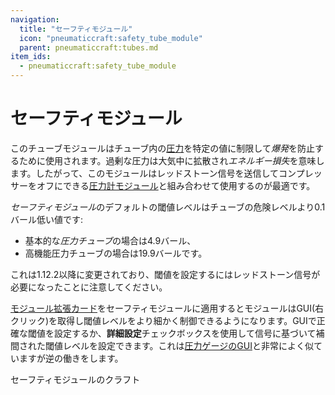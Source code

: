 ```yaml
---
navigation:
  title: "セーフティモジュール"
  icon: "pneumaticcraft:safety_tube_module"
  parent: pneumaticcraft:tubes.md
item_ids:
  - pneumaticcraft:safety_tube_module
---
```


# セーフティモジュール

このチューブモジュールはチューブ内の[圧力](../pressure.md)を特定の値に制限して*爆発*を防止するために使用されます。過剰な圧力は大気中に拡散され*エネルギー損失*を意味します。したがって、このモジュールはレッドストーン信号を送信してコンプレッサーをオフにできる[圧力計モジュール](./pressure_gauge_module.md)と組み合わせて使用するのが最適です。

*セーフティモジュール*のデフォルトの閾値レベルはチューブの危険レベルより0.1バール低い値です:
- 基本的な*圧力チューブ*の場合は4.9バール、
- 高機能圧力チューブの場合は19.9バールです。

これは1.12.2以降に変更されており、閾値を設定するにはレッドストーン信号が必要になったことに注意してください。

<ItemImage id="pneumaticcraft:module_expansion_card" />

[モジュール拡張カード](./module_expansion_card.md)をセーフティモジュールに適用するとモジュールはGUI(右クリック)を取得し閾値レベルをより細かく制御できるようになります。GUIで正確な閾値を設定するか、**詳細設定**チェックボックスを使用して信号に基づいて補間された閾値レベルを設定できます。これは[圧力ゲージのGUI](./pressure_gauge_module.md#img)と非常によく似ていますが逆の働きをします。

セーフティモジュールのクラフト

<Recipe id="pneumaticcraft:safety_tube_module" />

